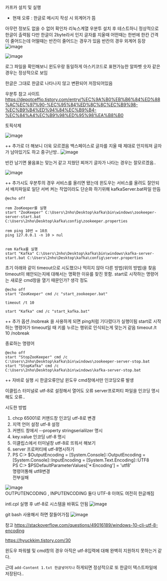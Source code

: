 카프카 설치 및 실행 

- 현재 오류 : 한글로 메시지 작성 시 외계어가 뜸



아무런 정보도 없을 수 없어 확인차 리눅스계열 우분투 설치 후 테스트하니 정상적으로 한글이 출력됨 다만 한글이 2byte라서 인지 글자를 지울때 어떤때는 한번에 한칸 간격이 줄어드는데 어떨때는 반칸이 줄어드는 경우가 있음 반칸의 경우 외계어 등장
![image](https://github.com/2nho/personal-study/assets/97571604/2782b6e0-920b-4074-a4ec-48500663460f)


![image](https://github.com/2nho/personal-study/assets/97571604/8062692e-a35e-46a8-87c4-f35ccbe3d2da)

로그 파일을 확인해보니 윈도우랑 동일하게 아스키코드로 표현가능한 알파벳 숫자 같은 경우는 정상적으로 보임 

한글은 그대로 한글로 나타나지 않고 변환되어 저장되어있음


우분투 참고 사이트 https://depotceffio.tistory.com/entry/%EC%9A%B0%EB%B6%84%ED%88%AC%EC%97%90-%EC%95%84%ED%8C%8C%EC%B9%98-%EC%B9%B4%ED%94%84%EC%B9%B4-%EC%84%A4%EC%B9%98%ED%95%98%EA%B8%B0


토픽삭제  

![image](https://github.com/2nho/personal-study/assets/97571604/d0dc0eec-99e1-4c5b-a108-af0e76555c5c)

++ 추가로 더 해보니 더욱 모르겠음 백스페이스로 글자를 지울 때 제대로 안지워져 글자가 남아있기도 하고 중구난방..
![image](https://github.com/2nho/personal-study/assets/97571604/5fd2e980-c002-4ad8-8302-14fcadbaf683)


반칸 남기면 물음표는 맞는거 같고 지웠던 찌꺼기 글자가 나타는 경우는 잘모르겠음..

![image](https://github.com/2nho/personal-study/assets/97571604/b9f140bd-a5db-4df3-a012-da89f3623945)


++ 추가시도
우분투의 경우 서비스를 올리면 됐는데 윈도우는 서비스를 올려도 잘안되서 배치파일로 일단 서버 켜는 작업이라도 단순화 하기위해 
kafkaServer.bat파일 만듬
```
@echo off

rem ZooKeeper를 실행
start "ZooKeeper" C:\Users\2nho\Desktop\kafka\bin\windows\zookeeper-server-start.bat C:\Users\2nho\Desktop\kafka\config\zookeeper.properties

rem ping 10번 = 10초  
ping 127.0.0.1 -n 10 > nul


rem Kafka를 실행
start "Kafka" C:\Users\2nho\Desktop\kafka\bin\windows\kafka-server-start.bat C:\Users\2nho\Desktop\kafka\config\server.properties
```

초기 아래와 같이 timeout으로 시도했으나 먹히지 않아 다른 방법(위의 방법)을 찾음 timeout이 왜안되는지에 대해서는 명확한 이유를 찾진 못함. start로 시작하는 명령어는 새로운 cmd창을 열기 때문인가? 생각 정도  
```
@echo off
start "ZooKeeper" cmd /c "start_zookeeper.bat"

timeout /t 10

start "Kafka" cmd /c "start_kafka.bat"
```
++ 추가 옵션 /nobreak 을 사용하게 되면 ping처럼 기다렸다가 실행이됨 start로 시작하는 명령어가 timeout일 때 키를 누르는 행위로 인식되는게 맞는거 같음
timeout /t 10 /nobreak

종료하는 명령어
```
@echo off
start "StopZooKeeper" cmd /c C:\Users\2nho\Desktop\kafka\bin\windows\zookeeper-server-stop.bat
start "StopKafka" cmd /c C:\Users\2nho\Desktop\kafka\bin\windows\kafka-server-stop.bat
```


++ 자바로 실행 시 한글오류안남 윈도우 cmd창에서만 인코딩오류 발생 

이클립스 터미널로 utf-8로 설정해서 열어도 오류 
server프로퍼티 파일을 인코딩 명시해도 오류..


시도한 방법
1. chcp 65001로 커맨드창 인코딩 utf-8로 변경
2. 지역 언어 설정 utf-8 설정
3. 커맨드 창에서 --property stringserialilzer 명시
4. key.value 인코딩 utf-8 명시
5. 이클립스에서 터미널창 utf-8로 뜨워서 해보기
6. server 프로퍼티에 utf-8명시하기
7. PS C:\> $OutputEncoding = [System.Console]::OutputEncoding = [System.Console]::InputEncoding = [System.Text.Encoding]::UTF8  
PS C:\> $PSDefaultParameterValues['*:Encoding'] = 'utf8'  
명령어통해 utf8변경  
전부실패


![image](https://github.com/2nho/personal-study/assets/97571604/919903f7-5941-4031-a43c-0c39cdfcb332)  
OUTPUTENCODING , INPUTENCODING 둘다 UTF-8 이여도 여전히 한글깨짐

intl.cpl 실행 후 utf-8로 시스템을 바꿔도 안됨
![image](https://github.com/2nho/personal-study/assets/97571604/3a4fc962-c1b9-4df1-94ea-8d91c126b2a3)

git bash 사용해서 하면 잘들어가짐
 ![image](https://github.com/2nho/personal-study/assets/97571604/8bee8b5d-e19a-46df-8cc8-5132c7fd5487)



참고
 https://stackoverflow.com/questions/49016189/windows-10-cli-utf-8-encoding
 
 https://hyuckkim.tistory.com/30


 윈도우 파워쉘 및 cmd창의 경우 아직은 utf-8입력에 대해 완벽히 지원하지 못하는거 같다.
 
 근데 `add-Content 1.txt 한글넣어지나` 하게되면  정상적으로 또 한글이 텍스트파일에 저장된다..






